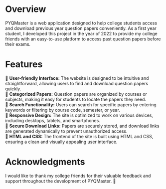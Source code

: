 # Overview
PYQMaster is a web application designed to help college students access and download previous year question papers conveniently. As a first year student, I developed this project in the year of 2022 to provide my college friends with an easy-to-use platform to access past question papers before their exams.

# Features
🔵 **User-friendly Interface:** The website is designed to be intuitive and straightforward, allowing users to find and download question papers quickly.    
🔵 **Categorized Papers:**
Question papers are organized by courses or subjects, making it easy for students to locate the papers they need.  
🔵 **Search Functionality:**
Users can search for specific papers by entering keywords or filtering by course code, semester, or year.  
🔵 **Responsive Design:** 
The site is optimized to work on various devices, including desktops, tablets, and smartphones.  
🔵 **Secure Download Links:** 
Papers are securely stored, and download links are generated dynamically to prevent unauthorized access.  
🔵 **HTML and CSS:** 
The frontend of the site is built using HTML and CSS, ensuring a clean and visually appealing user interface.  

# Acknowledgments
I would like to thank my college friends for their valuable feedback and support throughout the development of PYQMaster. 🙏

